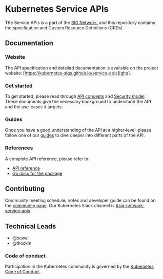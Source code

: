 # Kubernetes Service APIs

The Service APIs is a part of the [SIG Network][sn], and this repository
contains the specification and Custom Resource Definitions (CRDs).

## Documentation

### Website

The API specification and detailed documentation is available on the project
website: [https://kubernetes-sigs.github.io/service-apis][ghp].

### Get started

To get started, please read through [API concepts](concepts.md) and
[Security model](security-model.md). These documents give the necessary background
to understand the API and the use-cases it targets.

### Guides

Once you have a good understanding of the API at a higher-level, please
follow one of our [guides](guides.md) to dive deeper into different parts of
the API.

### References

A complete API reference, please refer to:

- [API reference](spec.md)
- [Go docs for the package](https://pkg.go.dev/sigs.k8s.io/service-apis/apis/v1alpha1)

## Contributing

Community meeting schedule, notes and developer guide can be found on the
[community page][cm].
Our Kubernetes Slack channel is [#sig-network-service-apis][slack].

## Technical Leads

- @bowei
- @thockin 

### Code of conduct

Participation in the Kubernetes community is governed by the
[Kubernetes Code of Conduct](code-of-conduct.md).

[ghp]: https://kubernetes-sigs.github.io/service-apis/
[sn]: https://github.com/kubernetes/community/tree/master/sig-network
[cm]: https://kubernetes-sigs.github.io/service-apis/community
[slack]: https://kubernetes.slack.com/messages/sig-network-service-apis


